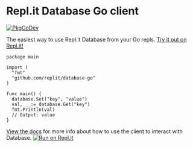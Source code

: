 # Repl.it Database Go client

[![PkgGoDev](https://pkg.go.dev/badge/github.com/replit/database-go)](https://pkg.go.dev/github.com/replit/database-go)

The easiest way to use Repl.it Database from your Go repls.
[Try it out on Repl.it!](https://repl.it/@kochman/Database-Go-example)

```
package main

import (
  "fmt"
  "github.com/replit/database-go"
)

func main() {
  database.Set("key", "value")
  val, _ := database.Get("key")
  fmt.Println(val)
  // Output: value
}
```

[View the docs](https://pkg.go.dev/github.com/replit/database-go) for more info
about how to use the client to interact with Database.
[![Run on Repl.it](https://repl.it/badge/github/replit/database-go)](https://repl.it/github/replit/database-go)